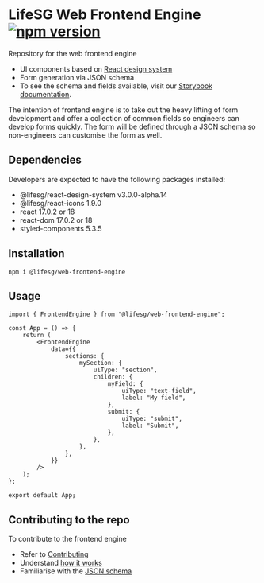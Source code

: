 # LifeSG Web Frontend Engine [![npm version](https://img.shields.io/npm/v/@lifesg/web-frontend-engine.svg?style=flat)](https://www.npmjs.com/package/@lifesg/web-frontend-engine)

Repository for the web frontend engine

-   UI components based on <a href="https://github.com/LifeSG/react-design-system" target="_blank" rel="noopener noreferrer">React design system</a>
-   Form generation via JSON schema
-   To see the schema and fields available, visit our <a href="https://designsystem.life.gov.sg/web-frontend-engine/index.html?path=/story/introduction-getting-started--page" target="_blank" rel="noopener noreferrer">Storybook documentation</a>.

The intention of frontend engine is to take out the heavy lifting of form development and offer a collection of common fields so engineers can develop forms quickly. The form will be defined through a JSON schema so non-engineers can customise the form as well.

## Dependencies

Developers are expected to have the following packages installed:

-   @lifesg/react-design-system v3.0.0-alpha.14
-   @lifesg/react-icons 1.9.0
-   react 17.0.2 or 18
-   react-dom 17.0.2 or 18
-   styled-components 5.3.5

## Installation

`npm i @lifesg/web-frontend-engine`

## Usage

```tsx
import { FrontendEngine } from "@lifesg/web-frontend-engine";

const App = () => {
	return (
		<FrontendEngine
			data={{
				sections: {
					mySection: {
						uiType: "section",
						children: {
							myField: {
								uiType: "text-field",
								label: "My field",
							},
							submit: {
								uiType: "submit",
								label: "Submit",
							},
						},
					},
				},
			}}
		/>
	);
};

export default App;
```

## Contributing to the repo

To contribute to the frontend engine

-   Refer to [Contributing](CONTRIBUTING.md)
-   Understand [how it works](https://github.com/LifeSG/web-frontend-engine/wiki/How-It-Works)
-   Familiarise with the [JSON schema](https://github.com/LifeSG/web-frontend-engine/wiki/JSON-Schema)
